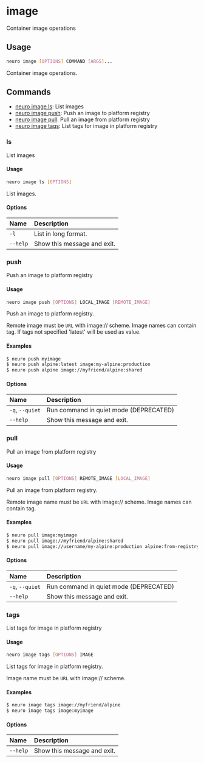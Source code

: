 # image

Container image operations

## Usage

```bash
neuro image [OPTIONS] COMMAND [ARGS]...
```

Container image operations.

## Commands

* [neuro image ls](image.md#ls): List images
* [neuro image push](image.md#push): Push an image to platform registry
* [neuro image pull](image.md#pull): Pull an image from platform registry
* [neuro image tags](image.md#tags): List tags for image in platform registry

### ls

List images

#### Usage

```bash
neuro image ls [OPTIONS]
```

List images.

#### Options

| Name | Description |
| :--- | :--- |
| `-l` | List in long format. |
| `--help` | Show this message and exit. |

### push

Push an image to platform registry

#### Usage

```bash
neuro image push [OPTIONS] LOCAL_IMAGE [REMOTE_IMAGE]
```

Push an image to platform registry.

Remote image must be `URL` with image:// scheme. Image names can contain tag. If tags not specified 'latest' will be used as value.

#### Examples

```bash
$ neuro push myimage
$ neuro push alpine:latest image:my-alpine:production
$ neuro push alpine image://myfriend/alpine:shared
```

#### Options

| Name | Description |
| :--- | :--- |
| `-q`, `--quiet` | Run command in quiet mode \(DEPRECATED\) |
| `--help` | Show this message and exit. |

### pull

Pull an image from platform registry

#### Usage

```bash
neuro image pull [OPTIONS] REMOTE_IMAGE [LOCAL_IMAGE]
```

Pull an image from platform registry.

Remote image name must be `URL` with image:// scheme. Image names can contain tag.

#### Examples

```bash
$ neuro pull image:myimage
$ neuro pull image://myfriend/alpine:shared
$ neuro pull image://username/my-alpine:production alpine:from-registry
```

#### Options

| Name | Description |
| :--- | :--- |
| `-q`, `--quiet` | Run command in quiet mode \(DEPRECATED\) |
| `--help` | Show this message and exit. |

### tags

List tags for image in platform registry

#### Usage

```bash
neuro image tags [OPTIONS] IMAGE
```

List tags for image in platform registry.

Image name must be `URL` with image:// scheme.

#### Examples

```bash
$ neuro image tags image://myfriend/alpine
$ neuro image tags image:myimage
```

#### Options

| Name | Description |
| :--- | :--- |
| `--help` | Show this message and exit. |

